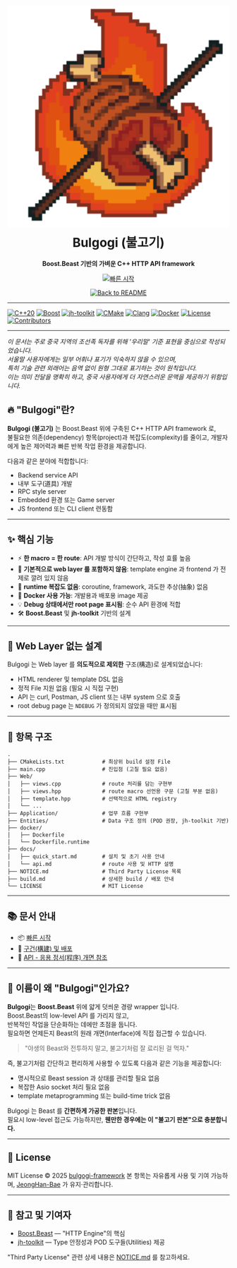 <div align="center" style="margin-top: 20px; margin-bottom: -30px;">
  <img src="https://raw.githubusercontent.com/bulgogi-framework/.github/main/res/img/Bulgogi.svg" alt="bulgogi logo" style="max-width: 100%; max-height: 1024px;">
</div>

<h1 align="center">Bulgogi (불고기)</h1>

<p align="center">
  <b>Boost.Beast 기반의 가벼운 C++ HTTP API framework</b>
</p>

<p align="center">
  <a href="https://github.com/bulgogi-framework/bulgogi/blob/main/docs/quick_start.md">
    <img src="https://img.shields.io/badge/Quick%20Start-black?style=for-the-badge&logo=fastapi" alt="빠른 시작"/>
  </a>
</p>

<p align="center">
  <a href="https://github.com/bulgogi-framework/bulgogi#readme">
    <img src="https://img.shields.io/badge/Back%20to%20English%20README-black?style=for-the-badge&logo=github" alt="Back to README"/>
  </a>
</p>

---

[![C++20](https://img.shields.io/badge/C%2B%2B-20-violet.svg)](https://en.cppreference.com/w/cpp/20)
[![Boost](https://img.shields.io/badge/Boost-1.88-blue.svg)](https://www.boost.org/)
[![jh-toolkit](https://img.shields.io/badge/jh--toolkit-1.3.x--LTS-brightgreen)](https://github.com/JeongHan-Bae/JH-Toolkit/tree/1.3.x-LTS)
[![CMake](https://img.shields.io/badge/CMake-3.25%2B-blue)](https://cmake.org/)
[![Clang](https://img.shields.io/badge/Clang-14.0%2B-yellow)](https://clang.llvm.org/)
[![Docker](https://img.shields.io/badge/Docker-Buildx-lightgrey)](https://docs.docker.com/buildx/working-with-buildx/)
[![License](https://img.shields.io/badge/License-MIT-blue.svg)](LICENSE)
[![Contributors](https://img.shields.io/github/contributors/bulgogi-framework/bulgogi.svg)](https://github.com/bulgogi-framework/bulgogi/graphs/contributors)

---

_이 문서는 주로 중국 지역의 조선족 독자를 위해 '우리말' 기준 표현을 중심으로 작성되었습니다._  
_서울말 사용자에게는 일부 어휘나 표기가 익숙하지 않을 수 있으며,_  
_특히 기술 관련 외래어는 음역 없이 원형 그대로 표기하는 것이 원칙입니다._  
_이는 의미 전달을 명확히 하고, 중국 사용자에게 더 자연스러운 문맥을 제공하기 위함입니다._


## 🔥 "Bulgogi"란?

**Bulgogi (불고기)** 는 Boost.Beast 위에 구축된 C++ HTTP API framework 로,  
불필요한 의존(dependency) 항목(project)과 복잡도(complexity)를 줄이고, 개발자 에게 높은 제어력과 빠른 반복 작업 환경을 제공합니다.

다음과 같은 분야에 적합합니다:

* Backend service API
* 내부 도구(道具) 개발
* RPC style server
* Embedded 환경 또는 Game server
* JS frontend 또는 CLI client 련동함

---

## ✨ 핵심 기능

* ⚡️ **한 macro = 한 route**: API 개발 방식이 간단하고, 작성 효률 높음  
* 🧩 **기본적으로 web layer 를 포함하지 않음**: template engine 과 frontend 가 전제로 깔려 있지 않음
* 🐚 **runtime 복잡도 없음**: coroutine, framework, 과도한 추상(抽象) 없음  
* 🐳 **Docker 사용 가능**: 개발용과 배포용 image 제공  
* 💡 **Debug 상태에서만 root page 표시됨**: 순수 API 환경에 적합 
* 🛠 **Boost.Beast** 및 **jh-toolkit** 기반의 설계

---

## 🧩 Web Layer 없는 설계

Bulgogi 는 Web layer 를 **의도적으로 제외한** 구조(構造)로 설계되었습니다:

* HTML renderer 및 template DSL 없음  
* 정적 File 지원 없음 (필요 시 직접 구현)  
* API 는 curl, Postman, JS client 또는 내부 system 으로 호출  
* root debug page 는 `NDEBUG` 가 정의되지 않았을 때만 표시됨

---

## 📁 항목 구조

```text
.
├── CMakeLists.txt            # 최상위 build 설정 File
├── main.cpp                  # 진입점 (고칠 필요 없음)
├── Web/
│   ├── views.cpp             # route 처리를 담는 구현부
│   ├── views.hpp             # route macro 선언용 구문 (고칠 부분 없음)
│   ├── template.hpp          # 선택적으로 HTML registry
│   └── ...
├── Application/              # 업무 흐름 구현부
├── Entities/                 # Data 구조 정의 (POD 권장, jh-toolkit 기반)
├── docker/
│   ├── Dockerfile
│   └── Dockerfile.runtime
├── docs/
│   ├── quick_start.md        # 설치 및 초기 사용 안내
│   └── api.md                # route 사용 및 HTTP 설명
├── NOTICE.md                 # Third Party License 목록
├── build.md                  # 상세한 build / 배포 안내
└── LICENSE                   # MIT License
```

---

## 📚 문서 안내

* 📦 [빠른 시작](docs/quick_start.md)
* 🔧 [구건(構建) 및 배포](build.md)
* 📖 [API - 응용 정서(程序) 개면 참조](docs/api.md)

---

## 🍖 이름이 왜 "Bulgogi"인가요?

**Bulgogi**는 **Boost.Beast** 위에 얇게 덧씌운 경량 wrapper 입니다.  
Boost.Beast의 low-level API 를 가리지 않고,  
반복적인 작업을 단순화하는 데에만 초점을 둡니다.  
필요하면 언제든지 Beast의 원래 개면(Interface)에 직접 접근할 수 있습니다.

> "야생의 Beast와 전투하지 말고, 불고기처럼 잘 료리된 걸 먹자."

즉, 불고기처럼 간단하고 편리하게 사용할 수 있도록
다음과 같은 기능을 제공합니다:

* 명시적으로 Beast session 과 상태를 관리할 필요 없음
* 복잡한 Asio socket 처리 필요 없음
* template metaprogramming 또는 build-time trick 없음

Bulgogi 는 Beast 를 **간편하게 가공한 판본**입니다.  
필요시 low-level 접근도 가능하지만, **웬만한 경우에는 이 "불고기 판본"으로 충분합니다.**

---

## 📄 License

MIT License © 2025 [bulgogi-framework](https://github.com/bulgogi-framework)
본 항목는 자유롭게 사용 및 기여 가능하며,
[JeongHan-Bae](https://github.com/JeongHan-Bae) 가 유지·관리합니다.

---

## 🤝 참고 및 기여자

* [Boost.Beast](https://github.com/boostorg/beast) — "HTTP Engine"의 핵심
* [jh-toolkit](https://github.com/JeongHan-Bae/jh-toolkit) — Type 안정성과 POD 도구들(Utilities) 제공

"Third Party License" 관련 상세 내용은 [NOTICE.md](./NOTICE.md) 를 참고하세요.
